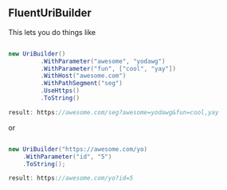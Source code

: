 ## FluentUriBuilder

This lets you do things like


```csharp

new UriBuilder()
         .WithParameter("awesome", "yodawg")
         .WithParameter("fun", ["cool", "yay"])
         .WithHost("awesome.com")
         .WithPathSegment("seg")
         .UseHttps()
         .ToString()

result: https://awesome.com/seg?awesome=yodawg&fun=cool,yay

```

or 

```csharp

new UriBuilder("https://awesome.com/yo)
    .WithParameter("id", "5")
    .ToString();

result: https://awesome.com/yo?id=5 

```